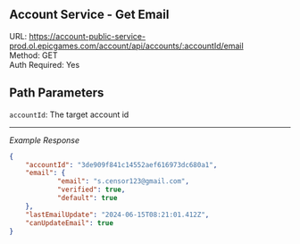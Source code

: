## Account Service - Get Email

URL: https://account-public-service-prod.ol.epicgames.com/account/api/accounts/:accountId/email \
Method: GET \
Auth Required: Yes

## Path Parameters

`accountId`: The target account id

---

_Example Response_

```json
{
    "accountId": "3de909f841c14552aef616973dc680a1",
    "email": {
            "email": "s.censor123@gmail.com",
            "verified": true,
            "default": true
    },
    "lastEmailUpdate": "2024-06-15T08:21:01.412Z",
    "canUpdateEmail": true
}
```
